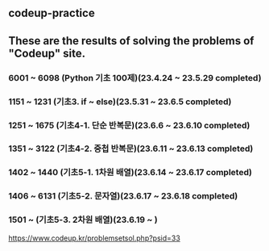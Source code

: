 ## codeup-practice
## These are the results of solving the problems of "Codeup" site.
### 6001 ~ 6098 (Python 기초 100제)(23.4.24 ~ 23.5.29 completed)
### 1151 ~ 1231 (기초3. if ~ else)(23.5.31 ~ 23.6.5 completed)
### 1251 ~ 1675 (기초4-1. 단순 반복문)(23.6.6 ~ 23.6.10 completed)
### 1351 ~ 3122  (기초4-2. 중첩 반복문)(23.6.11 ~ 23.6.13 completed)
### 1402 ~ 1440 (기초5-1. 1차원 배열)(23.6.14 ~ 23.6.17 completed)
### 1406 ~ 6131 (기초5-2. 문자열)(23.6.17 ~ 23.6.18 completed)
### 1501 ~  (기초5-3. 2차원 배열)(23.6.19 ~ )
https://www.codeup.kr/problemsetsol.php?psid=33
